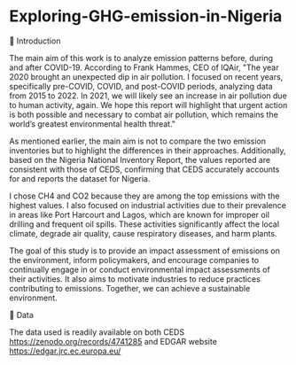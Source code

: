 # Exploring-GHG-emission-in-Nigeria

🌟 Introduction

The main aim of this work is to analyze emission patterns before, during and after COVID-19. According to Frank Hammes, CEO of IQAir, "The year 2020 brought an unexpected dip in air pollution. I focused on recent years, specifically pre-COVID, COVID, and post-COVID periods, analyzing data from 2015 to 2022.
In 2021, we will likely see an increase in air pollution due to human activity, again. We hope this report will highlight that urgent action is both possible and necessary to combat air pollution, which remains the world’s greatest environmental health threat."

As mentioned earlier, the main aim is not to compare the two emission inventories but to highlight the differences in their approaches. Additionally, based on the Nigeria National Inventory Report, the values reported are consistent with those of CEDS, confirming that CEDS accurately accounts for and reports the dataset for Nigeria.

I chose CH4 and CO2 because they are among the top emissions with the highest values. I also focused on industrial activities due to their prevalence in areas like Port Harcourt and Lagos, which are known for improper oil drilling and frequent oil spills. These activities significantly affect the local climate, degrade air quality, cause respiratory diseases, and harm plants.

The goal of this study is to provide an impact assessment of emissions on the environment, inform policymakers, and encourage companies to continually engage in or conduct environmental impact assessments of their activities. It also aims to motivate industries to reduce practices contributing to emissions. Together, we can achieve a sustainable environment.

📌 Data

The data used is readily available on both CEDS https://zenodo.org/records/4741285  and EDGAR website https://edgar.jrc.ec.europa.eu/


